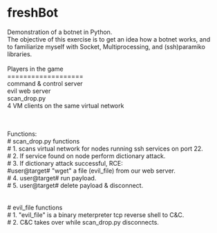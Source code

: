 # freshBot
Demonstration of a botnet in Python.<br>
The objective of this exercise is to get an idea how a botnet works, and<br>
to familiarize myself with Socket, Multiprocessing, and (ssh)paramiko libraries.<br>
<br>
Players in the game<br>
===================<br>
command & control server<br>
evil web server<br>
scan_drop.py<br>
4 VM clients on the same virtual network<br>

<br>
<br>
Functions:<br>
# scan_drop.py functions<br>
# 1. scans virtual network for nodes running ssh services on port 22.<br>
# 2. If service found on node perform dictionary attack.<br>
# 3. If dictionary attack successful, RCE:<br>
#</t>user@target# "wget" a file (evil_file) from our web server.<br>
# 4. user@target# run payload.<br>
# 5. user@target# delete payload & disconnect.<br>
<br>
<br>
# evil_file functions<br>
# 1. "evil_file" is a binary meterpreter tcp reverse shell to C&C.<br>
# 2. C&C takes over while scan_drop.py disconnects.<br>
